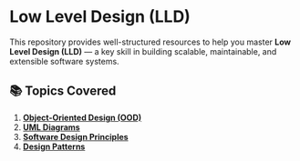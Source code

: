 #  Low Level Design (LLD)

This repository provides well-structured resources to help you master **Low Level Design (LLD)** — a key skill in building scalable, maintainable, and extensible software systems.

## 📚 Topics Covered

1. [**Object-Oriented Design (OOD)**](#)  
2. [**UML Diagrams**](#)  
3. [**Software Design Principles**](./DesignPrinciples/DesignPrinciples.md)  
4. [**Design Patterns**](#)  
